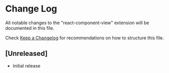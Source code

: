 # Change Log

All notable changes to the "react-component-view" extension will be documented in this file.

Check [Keep a Changelog](http://keepachangelog.com/) for recommendations on how to structure this file.

## [Unreleased]

- Initial release